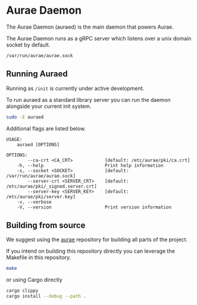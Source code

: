# Aurae Daemon

The Aurae Daemon (auraed) is the main daemon that powers Aurae. 

The Aurae Daemon runs as a gRPC server which listens over a unix domain socket by default.

``` 
/var/run/aurae/aurae.sock
```

## Running Auraed 

Running as `/init` is currently under active development.

To run auraed as a standard library server you can run the daemon alongside your current init system.

```bash 
sudo -E auraed
```

Additional flags are listed below.

```
USAGE:
    auraed [OPTIONS]

OPTIONS:
        --ca-crt <CA_CRT>            [default: /etc/aurae/pki/ca.crt]
    -h, --help                       Print help information
    -s, --socket <SOCKET>            [default: /var/run/aurae/aurae.sock]
        --server-crt <SERVER_CRT>    [default: /etc/aurae/pki/_signed.server.crt]
        --server-key <SERVER_KEY>    [default: /etc/aurae/pki/server.key]
    -v, --verbose                    
    -V, --version                    Print version information

```

## Building from source

We suggest using the [aurae](https://github.com/aurae-runtime/aurae) repository for building all parts of the project.

If you intend on building this repository directly you can leverage the Makefile in this repository.

```bash
make
```

or using Cargo directly

```bash
cargo clippy
cargo install --debug --path .
```


